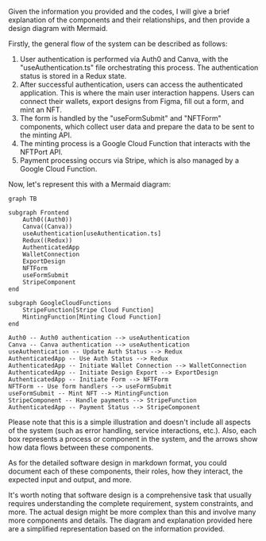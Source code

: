 Given the information you provided and the codes, I will give a brief explanation of the components and their relationships, and then provide a design diagram with Mermaid.

Firstly, the general flow of the system can be described as follows:

1. User authentication is performed via Auth0 and Canva, with the "useAuthentication.ts" file orchestrating this process. The authentication status is stored in a Redux state.
2. After successful authentication, users can access the authenticated application. This is where the main user interaction happens. Users can connect their wallets, export designs from Figma, fill out a form, and mint an NFT.
3. The form is handled by the "useFormSubmit" and "NFTForm" components, which collect user data and prepare the data to be sent to the minting API.
4. The minting process is a Google Cloud Function that interacts with the NFTPort API.
5. Payment processing occurs via Stripe, which is also managed by a Google Cloud Function.

Now, let's represent this with a Mermaid diagram:

```mermaid
graph TB

subgraph Frontend
    Auth0((Auth0))
    Canva((Canva))
    useAuthentication[useAuthentication.ts]
    Redux((Redux))
    AuthenticatedApp
    WalletConnection
    ExportDesign
    NFTForm
    useFormSubmit
    StripeComponent
end

subgraph GoogleCloudFunctions
    StripeFunction[Stripe Cloud Function]
    MintingFunction[Minting Cloud Function]
end

Auth0 -- Auth0 authentication --> useAuthentication
Canva -- Canva authentication --> useAuthentication
useAuthentication -- Update Auth Status --> Redux
AuthenticatedApp -- Use Auth Status --> Redux
AuthenticatedApp -- Initiate Wallet Connection --> WalletConnection
AuthenticatedApp -- Initiate Design Export --> ExportDesign
AuthenticatedApp -- Initiate Form --> NFTForm
NFTForm -- Use form handlers --> useFormSubmit
useFormSubmit -- Mint NFT --> MintingFunction
StripeComponent -- Handle payments --> StripeFunction
AuthenticatedApp -- Payment Status --> StripeComponent
```

Please note that this is a simple illustration and doesn't include all aspects of the system (such as error handling, service interactions, etc.). Also, each box represents a process or component in the system, and the arrows show how data flows between these components. 

As for the detailed software design in markdown format, you could document each of these components, their roles, how they interact, the expected input and output, and more.

It's worth noting that software design is a comprehensive task that usually requires understanding the complete requirement, system constraints, and more. The actual design might be more complex than this and involve many more components and details. The diagram and explanation provided here are a simplified representation based on the information provided.